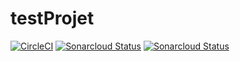 # testProjet
[![CircleCI](https://img.shields.io/circleci/build/gh/Ineslzr/WorldTour/main?logo=CircleCi&style=flat-square)](https://app.circleci.com/pipelines/github/Ineslzr/WorldTour)
[![Sonarcloud Status](https://sonarcloud.io/api/project_badges/measure?project=Ineslzr_WorldTour&metric=alert_status)](https://sonarcloud.io/summary/new_code?id=Ineslzr_WorldTour)
 [![Sonarcloud Status](https://sonarcloud.io/api/project_badges/measure?project=metamug_mason&metric=alert_status)](https://sonarcloud.io/dashboard?id=metamug_mason) 
